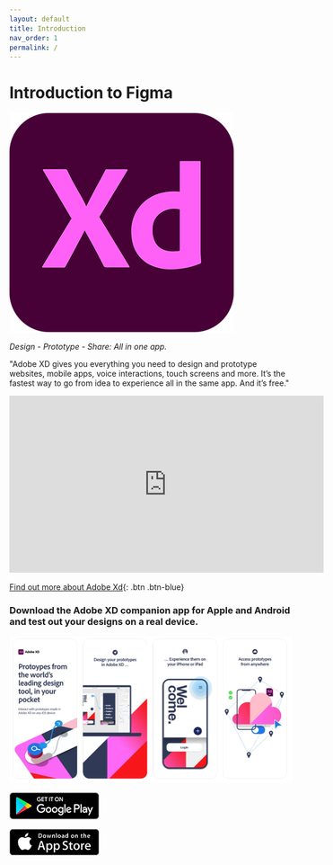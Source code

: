 ```yaml
---
layout: default
title: Introduction
nav_order: 1
permalink: /
---
```


# Introduction to Figma


![xd logo](docs/images/600px-Adobe_XD_CC_icon.png)

*Design - Prototype - Share: All in one app.*

"Adobe XD gives you everything you need to design and prototype websites, mobile apps, voice interactions, touch screens and more. It’s the fastest way to go from idea to experience all in the same app. And it’s free."

<iframe width="560" height="315" src="https://www.youtube.com/embed/-UMOPpZ8SBU" frameborder="0" allow="accelerometer; autoplay; clipboard-write; encrypted-media; gyroscope; picture-in-picture" allowfullscreen></iframe>

[Find out more about Adobe Xd](https://www.adobe.com/uk/products/xd.html){: .btn .btn-blue}


### Download the Adobe XD companion app for Apple and Android and test out your designs on a real device.

![XD App](docs/images/app_advert.png)

[![](docs/images/en_badge_web_generic.png)](https://play.google.com/store/apps/details?id=com.adobe.sparklerandroid&hl=en_GB&gl=US)

[![](docs/images/xHgSL.png)](https://apps.apple.com/us/app/adobe-xd/id1146597773)
